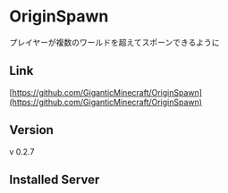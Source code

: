 # OriginSpawn
プレイヤーが複数のワールドを超えてスポーンできるように

## Link
[https://github.com/GiganticMinecraft/OriginSpawn](https://github.com/GiganticMinecraft/OriginSpawn)

## Version
v 0.2.7

## Installed Server
